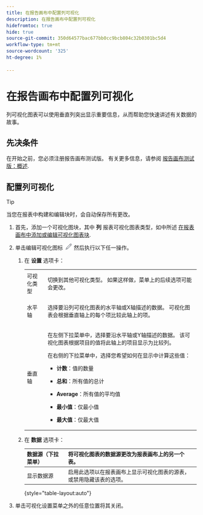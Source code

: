 ```yaml
---
title: 在报告画布中配置列可视化
description: 在报告画布中配置列可视化
hidefromtoc: true
hide: true
source-git-commit: 350d64577bac677bb0cc9bcb804c32b0301bc5d4
workflow-type: tm+mt
source-wordcount: '325'
ht-degree: 1%

---
```



# 在报告画布中配置列可视化

列可视化图表可以使用垂直列突出显示重要信息，从而帮助您快速讲述有关数据的故事。

## 先决条件

在开始之前，您必须注册报告画布测试版。 有关更多信息，请参阅 [报告画布测试版：概述](/help/quicksilver/product-announcements/betas/canvas-dashboards-beta/reporting-canvas-beta-overview.md).

## 配置列可视化

>[!TIP]
>
>当您在报表中构建和编辑块时，会自动保存所有更改。

1. 首先，添加一个可视化图块，其中 **列** 报表可视化图表类型，如中所述 [在报表画布中添加或编辑可视化图表块](../../../reports-and-dashboards/reporting-canvas/visualization-blocks/add-or-edit-report-visualization.md).

1. 单击编辑可视化图标 ![](assets/edit-icon.png) 然后执行以下任一操作。

   1. 在 **设置** 选项卡：

      <table style="table-layout:auto">
       <col>
       <col>
       <tbody>
        <tr>
         <td role="rowheader">可视化类型</td>
         <td><p>切换到其他可视化类型。 如果这样做，菜单上的后续选项可能会更改。</p></td>
        </tr>
        <tr>
         <td role="rowheader">水平轴</td>
         <td><p>选择要沿列可视化图表的水平轴或X轴描述的数据。 可视化图表会根据垂直轴上的每个项比较此轴上的项。</p></td>
        </tr>
        <tr>
         <td role="rowheader">垂直轴</td>
         <td><p>在左侧下拉菜单中，选择要沿水平轴或Y轴描述的数据。 该可视化图表根据项目的值将此轴上的项目显示为比较列。</p><p>在右侧的下拉菜单中，选择您希望如何在显示中计算这些值：</p>
          <ul>
           <li><p><b>计数</b>：值的数量</p></li>
           <li><p><b>总和</b>：所有值的总计 </p></li>
           <li><p><b>Average</b>：所有值的平均值</p></li>
           <li><p><b>最小值</b>：仅最小值</p></li>
           <li><p><b>最大值</b>：仅最大值</p></li>
          </ul></td>
        </tr>
       </tbody>
      </table>

   1. 在 **数据** 选项卡：

      | 数据源（下拉菜单） | 将可视化图表的数据源更改为报表画布上的另一个表。 |
      |---|---|
      | 显示数据源 | 启用此选项以在报表画布上显示可视化图表的源表，或禁用隐藏该表的选项。 |

      {style="table-layout:auto"}

      <!--   
      NOLAN-FLAG: convert table to html. 
      -->

1. 单击可视化设置菜单之外的任意位置将其关闭。

